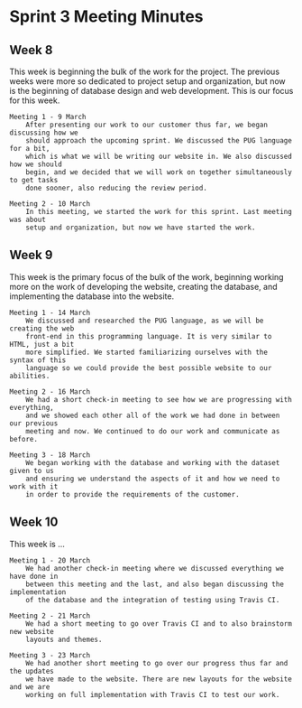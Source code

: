 # Sprint 3 Meeting Minutes

## Week 8

This week is beginning the bulk of the work for the project. The previous weeks
were more so dedicated to project setup and organization, but now is the beginning
of database design and web development. This is our focus for this week.

	Meeting 1 - 9 March
	 	After presenting our work to our customer thus far, we began discussing how we
		should approach the upcoming sprint. We discussed the PUG language for a bit,
		which is what we will be writing our website in. We also discussed how we should
		begin, and we decided that we will work on together simultaneously to get tasks
		done sooner, also reducing the review period.
		
	Meeting 2 - 10 March
		In this meeting, we started the work for this sprint. Last meeting was about
		setup and organization, but now we have started the work.

## Week 9

This week is the primary focus of the bulk of the work, beginning working more
on the work of developing the website, creating the database, and implementing
the database into the website.

	Meeting 1 - 14 March
		We discussed and researched the PUG language, as we will be creating the web
		front-end in this programming language. It is very similar to HTML, just a bit
		more simplified. We started familiarizing ourselves with the syntax of this
		language so we could provide the best possible website to our abilities.
		
	Meeting 2 - 16 March
		We had a short check-in meeting to see how we are progressing with everything,
		and we showed each other all of the work we had done in between our previous
		meeting and now. We continued to do our work and communicate as before.
		
	Meeting 3 - 18 March
		We began working with the database and working with the dataset given to us
		and ensuring we understand the aspects of it and how we need to work with it
		in order to provide the requirements of the customer.

## Week 10

This week is ...

	Meeting 1 - 20 March
		We had another check-in meeting where we discussed everything we have done in
		between this meeting and the last, and also began discussing the implementation
		of the database and the integration of testing using Travis CI.
		
	Meeting 2 - 21 March
		We had a short meeting to go over Travis CI and to also brainstorm new website
		layouts and themes.
		
	Meeting 3 - 23 March
		We had another short meeting to go over our progress thus far and the updates
		we have made to the website. There are new layouts for the website and we are
		working on full implementation with Travis CI to test our work.
